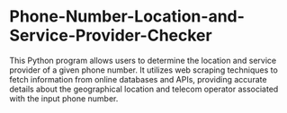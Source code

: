 # Phone-Number-Location-and-Service-Provider-Checker
This Python program allows users to determine the location and service provider of a given phone number. It utilizes web scraping techniques to fetch information from online databases and APIs, providing accurate details about the geographical location and telecom operator associated with the input phone number.
